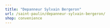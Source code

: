 ```yaml
---
title: "Depanneur Sylvain Bergeron"
url: /saint-paulin/depanneur-sylvain-bergeron/
shop: convenience
---
```

